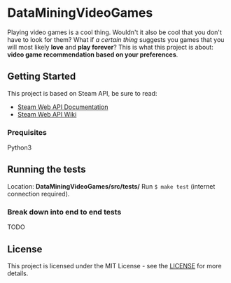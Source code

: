# DataMiningVideoGames

Playing video games is a cool thing. Wouldn't it also be cool that you don't have to look for them?
What if *a certain thing* suggests you games that you will most likely **love** and **play forever**?
This is what this project is about: **video game recommendation based on your preferences**.

## Getting Started

This project is based on Steam API, be sure to read:
* [Steam Web API Documentation](https://steamcommunity.com/dev)
* [Steam Web API Wiki](https://developer.valvesoftware.com/wiki/Steam_Web_API)

### Prequisites

Python3

## Running the tests

Location: **DataMiningVideoGames/src/tests/**
Run `$ make test` (internet connection required).

### Break down into end to end tests

TODO

## License

This project is licensed under the MIT License - see the [LICENSE](License) for more details.

